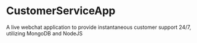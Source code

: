 # CustomerServiceApp
A live webchat application to provide instantaneous customer support 24/7, utilizing MongoDB and NodeJS
